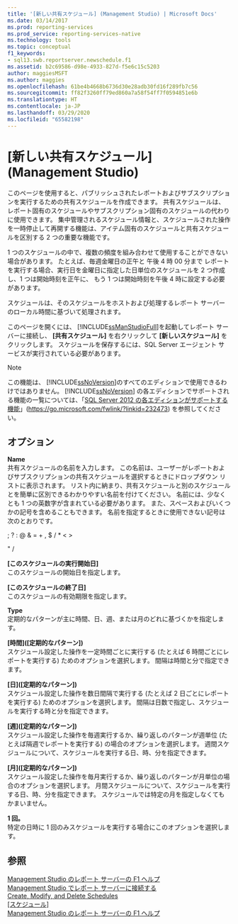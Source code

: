 ```yaml
---
title: '[新しい共有スケジュール] (Management Studio) | Microsoft Docs'
ms.date: 03/14/2017
ms.prod: reporting-services
ms.prod_service: reporting-services-native
ms.technology: tools
ms.topic: conceptual
f1_keywords:
- sql13.swb.reportserver.newschedule.f1
ms.assetid: b2c69586-d98e-4933-827d-f5e6c15c5203
author: maggiesMSFT
ms.author: maggies
ms.openlocfilehash: 61be4b4668b6736d30e28adb30fd16f289fb7c56
ms.sourcegitcommit: ff82f3260ff79ed860a7a58f54ff7f0594851e6b
ms.translationtype: HT
ms.contentlocale: ja-JP
ms.lasthandoff: 03/29/2020
ms.locfileid: "65582198"
---
```

# <a name="new-shared-schedule-management-studio"></a>[新しい共有スケジュール] (Management Studio)
  このページを使用すると、パブリッシュされたレポートおよびサブスクリプションを実行するための共有スケジュールを作成できます。 共有スケジュールは、レポート固有のスケジュールやサブスクリプション固有のスケジュールの代わりに使用できます。 集中管理されるスケジュール情報と、スケジュールされた操作を一時停止して再開する機能は、アイテム固有のスケジュールと共有スケジュールを区別する 2 つの重要な機能です。  
  
 1 つのスケジュールの中で、複数の頻度を組み合わせて使用することができない場合があります。 たとえば、毎週金曜日の正午と 午後 4 時 00 分まで レポートを実行する場合、実行日を金曜日に指定した日単位のスケジュールを 2 つ作成し、1 つは開始時刻を正午に、 もう 1 つは開始時刻を午後 4 時に設定する必要があります。  
  
 スケジュールは、そのスケジュールをホストおよび処理するレポート サーバーのローカル時間に基づいて処理されます。  
  
 このページを開くには、 [!INCLUDE[ssManStudioFull](../../includes/ssmanstudiofull-md.md)]を起動してレポート サーバーに接続し、 **[共有スケジュール]** を右クリックして **[新しいスケジュール]** をクリックします。 スケジュールを保存するには、SQL Server エージェント サービスが実行されている必要があります。  
  
> [!NOTE]  
>  この機能は、 [!INCLUDE[ssNoVersion](../../includes/ssnoversion-md.md)]のすべてのエディションで使用できるわけではありません。 [!INCLUDE[ssNoVersion](../../includes/ssnoversion-md.md)] の各エディションでサポートされる機能の一覧については、「[SQL Server 2012 の各エディションがサポートする機能](https://go.microsoft.com/fwlink/?linkid=232473)」(https://go.microsoft.com/fwlink/?linkid=232473) を参照してください。  
  
## <a name="options"></a>オプション  
 **Name**  
 共有スケジュールの名前を入力します。 この名前は、ユーザーがレポートおよびサブスクリプションの共有スケジュールを選択するときにドロップダウン リストに表示されます。 リスト内に納まり、共有スケジュールと別のスケジュールとを簡単に区別できるわかりやすい名前を付けてください。 名前には、少なくとも 1 つの英数字が含まれている必要があります。 また、スペースおよびいくつかの記号を含めることもできます。 名前を指定するときに使用できない記号は次のとおりです。  
  
 ; ? : \@ & = + , $ / * < >  
  
 " /  
  
 **[このスケジュールの実行開始日]**  
 このスケジュールの開始日を指定します。  
  
 **[このスケジュールの終了日]**  
 このスケジュールの有効期限を指定します。  
  
 **Type**  
 定期的なパターンが主に時間、日、週、または月のどれに基づくかを指定します。  
  
 **[時間]\([定期的なパターン])**  
 スケジュール設定した操作を一定時間ごとに実行する (たとえば 6 時間ごとにレポートを実行する) ためのオプションを選択します。 間隔は時間と分で指定できます。  
  
 **[日]\([定期的なパターン])**  
 スケジュール設定した操作を数日間隔で実行する (たとえば 2 日ごとにレポートを実行する) ためのオプションを選択します。 間隔は日数で指定し、スケジュールを実行する時と分を指定できます。  
  
 **[週]\([定期的なパターン])**  
 スケジュール設定した操作を毎週実行するか、繰り返しのパターンが週単位 (たとえば隔週でレポートを実行する) の場合のオプションを選択します。 週間スケジュールについて、スケジュールを実行する日、時、分を指定できます。  
  
 **[月]\([定期的なパターン])**  
 スケジュール設定した操作を毎月実行するか、繰り返しのパターンが月単位の場合のオプションを選択します。 月間スケジュールについて、スケジュールを実行する日、時、分を指定できます。 スケジュールでは特定の月を指定しなくてもかまいません。  
  
 **1 回。**  
 特定の日時に 1 回のみスケジュールを実行する場合にこのオプションを選択します。  
  
## <a name="see-also"></a>参照  
 [Management Studio のレポート サーバーの F1 ヘルプ](../../reporting-services/tools/report-server-in-management-studio-f1-help.md)   
 [Management Studio でレポート サーバーに接続する](../../reporting-services/tools/connect-to-a-report-server-in-management-studio.md)   
 [Create, Modify, and Delete Schedules](../../reporting-services/subscriptions/create-modify-and-delete-schedules.md)   
 [[スケジュール]](../../reporting-services/subscriptions/schedules.md)   
 [Management Studio のレポート サーバーの F1 ヘルプ](../../reporting-services/tools/report-server-in-management-studio-f1-help.md)  
  
  
